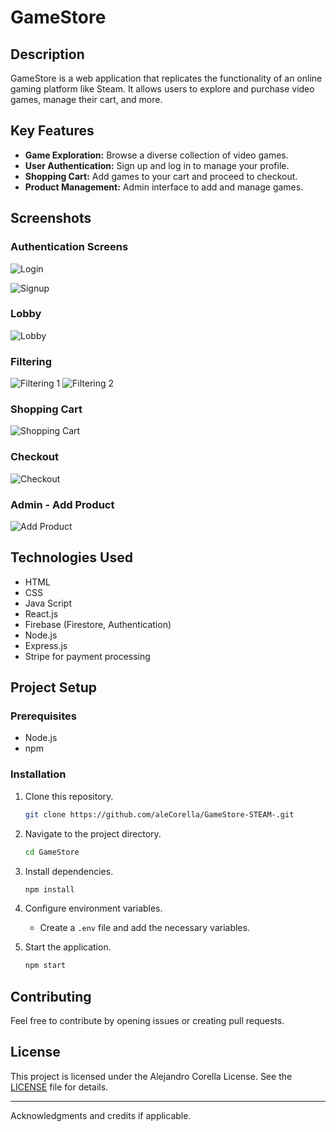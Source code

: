 # GameStore

## Description

GameStore is a web application that replicates the functionality of an online gaming platform like Steam. It allows users to explore and purchase video games, manage their cart, and more.

## Key Features

- **Game Exploration:** Browse a diverse collection of video games.
- **User Authentication:** Sign up and log in to manage your profile.
- **Shopping Cart:** Add games to your cart and proceed to checkout.
- **Product Management:** Admin interface to add and manage games.

## Screenshots

### Authentication Screens
![Login](https://firebasestorage.googleapis.com/v0/b/projectofinalapps.appspot.com/o/Programa-Imagenes%2Fimagen_2023-12-19_232840449.png?alt=media&token=a53b85d4-cb78-4227-97b6-ab53d4d014f7)

![Signup](https://firebasestorage.googleapis.com/v0/b/projectofinalapps.appspot.com/o/Programa-Imagenes%2Fimagen_2023-12-19_232850077.png?alt=media&token=511466c1-6f71-4b68-8c9b-8dc18a7f3280)

### Lobby
![Lobby](https://firebasestorage.googleapis.com/v0/b/projectofinalapps.appspot.com/o/Programa-Imagenes%2Fimagen_2023-12-19_232609351.png?alt=media&token=00897625-36ba-4dd5-85fc-5b2f32b1f168)

### Filtering
![Filtering 1](https://firebasestorage.googleapis.com/v0/b/projectofinalapps.appspot.com/o/Programa-Imagenes%2Fimagen_2023-12-19_232619291.png?alt=media&token=fc7433cd-03af-4ca6-89bd-cecfa4035836)
![Filtering 2](https://firebasestorage.googleapis.com/v0/b/projectofinalapps.appspot.com/o/Programa-Imagenes%2Fimagen_2023-12-19_232639835.png?alt=media&token=f435df01-7248-4a94-b841-fb29ca6d3a93)

### Shopping Cart
![Shopping Cart](https://firebasestorage.googleapis.com/v0/b/projectofinalapps.appspot.com/o/Programa-Imagenes%2Fimagen_2023-12-19_232726129.png?alt=media&token=be7975c9-fcb8-4af0-aaf8-add61085149e)

### Checkout
![Checkout](https://firebasestorage.googleapis.com/v0/b/projectofinalapps.appspot.com/o/Programa-Imagenes%2Fimagen_2023-12-19_232823407.png?alt=media&token=37067ebd-a79c-490e-9d74-bf0cb2f3f807)

### Admin - Add Product
![Add Product](https://firebasestorage.googleapis.com/v0/b/projectofinalapps.appspot.com/o/Programa-Imagenes%2Fimagen_2023-12-19_233018040.png?alt=media&token=03ea26b3-d35e-4eb9-a0e1-369c6487ab2b)

## Technologies Used
- HTML
- CSS
- Java Script
- React.js
- Firebase (Firestore, Authentication)
- Node.js
- Express.js
- Stripe for payment processing

## Project Setup

### Prerequisites

- Node.js
- npm

### Installation

1. Clone this repository.
    ```bash
    git clone https://github.com/aleCorella/GameStore-STEAM-.git
    ```

2. Navigate to the project directory.
    ```bash
    cd GameStore
    ```

3. Install dependencies.
    ```bash
    npm install
    ```

4. Configure environment variables.
    - Create a `.env` file and add the necessary variables.

5. Start the application.
    ```bash
    npm start
    ```

## Contributing

Feel free to contribute by opening issues or creating pull requests.

## License

This project is licensed under the Alejandro Corella License. See the [LICENSE](LICENSE) file for details.

---

Acknowledgments and credits if applicable.


